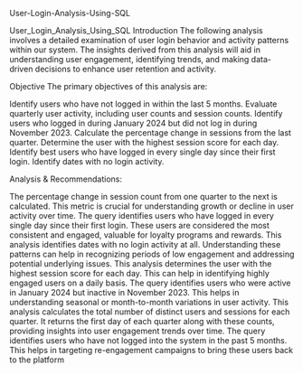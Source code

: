 User-Login-Analysis-Using-SQL

User_Login_Analysis_Using_SQL
Introduction
The following analysis involves a detailed examination of user login behavior and activity patterns within our system. The insights derived from this analysis will aid in understanding user engagement, identifying trends, and making data-driven decisions to enhance user retention and activity.

Objective
The primary objectives of this analysis are:

Identify users who have not logged in within the last 5 months.
Evaluate quarterly user activity, including user counts and session counts.
Identify users who logged in during January 2024 but did not log in during November 2023.
Calculate the percentage change in sessions from the last quarter.
Determine the user with the highest session score for each day.
Identify best users who have logged in every single day since their first login.
Identify dates with no login activity.

Analysis & Recommendations:

The percentage change in session count from one quarter to the next is calculated. This metric is crucial for
understanding growth or decline in user activity over time.
The query identifies users who have logged in every single day since their first login. These users are
considered the most consistent and engaged, valuable for loyalty programs and rewards.
This analysis identifies dates with no login activity at all. Understanding these patterns can help in
recognizing periods of low engagement and addressing potential underlying issues.
This analysis determines the user with the highest session score for each day. This can help in identifying
highly engaged users on a daily basis.
The query identifies users who were active in January 2024 but inactive in November 2023. This helps in
understanding seasonal or month-to-month variations in user activity.
This analysis calculates the total number of distinct users and sessions for each quarter. It returns the first
day of each quarter along with these counts, providing insights into user engagement trends over time.
The query identifies users who have not logged into the system in the past 5 months. This helps in targeting
re-engagement campaigns to bring these users back to the platform
